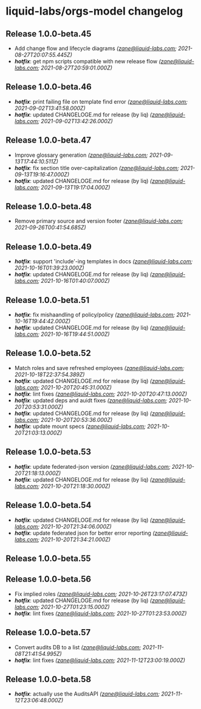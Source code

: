 # liquid-labs/orgs-model changelog


## Release 1.0.0-beta.45
* Add change flow and lifecycle diagrams _(zane@liquid-labs.com; 2021-08-27T20:07:55.445Z)_
* _**hotfix**_: get npm scripts compatible with new release flow _(zane@liquid-labs.com; 2021-08-27T20:59:01.000Z)_

## Release 1.0.0-beta.46
* _**hotfix**_: print failing file on template find error _(zane@liquid-labs.com; 2021-09-02T13:41:58.000Z)_
* _**hotfix**_: updated CHANGELOGE.md for release (by liq) _(zane@liquid-labs.com; 2021-09-02T13:42:26.000Z)_

## Release 1.0.0-beta.47
* Improve glossary generation _(zane@liquid-labs.com; 2021-09-13T17:44:10.511Z)_
* _**hotfix**_: fix section title over-capitalization _(zane@liquid-labs.com; 2021-09-13T19:16:47.000Z)_
* _**hotfix**_: updated CHANGELOGE.md for release (by liq) _(zane@liquid-labs.com; 2021-09-13T19:17:04.000Z)_

## Release 1.0.0-beta.48
* Remove primary source and version footer _(zane@liquid-labs.com; 2021-09-26T00:41:54.685Z)_

## Release 1.0.0-beta.49
* _**hotfix**_: support 'include'-ing templates in docs _(zane@liquid-labs.com; 2021-10-16T01:39:23.000Z)_
* _**hotfix**_: updated CHANGELOGE.md for release (by liq) _(zane@liquid-labs.com; 2021-10-16T01:40:07.000Z)_

## Release 1.0.0-beta.51
* _**hotfix**_: fix mishaandling of policy/policy _(zane@liquid-labs.com; 2021-10-16T19:44:42.000Z)_
* _**hotfix**_: updated CHANGELOGE.md for release (by liq) _(zane@liquid-labs.com; 2021-10-16T19:44:51.000Z)_

## Release 1.0.0-beta.52
* Match roles and save refreshed employees _(zane@liquid-labs.com; 2021-10-18T22:37:54.389Z)_
* _**hotfix**_: updated CHANGELOGE.md for release (by liq) _(zane@liquid-labs.com; 2021-10-20T20:45:31.000Z)_
* _**hotfix**_: lint fixes _(zane@liquid-labs.com; 2021-10-20T20:47:13.000Z)_
* _**hotfix**_: updated deps and auidt fixes _(zane@liquid-labs.com; 2021-10-20T20:53:31.000Z)_
* _**hotfix**_: updated CHANGELOGE.md for release (by liq) _(zane@liquid-labs.com; 2021-10-20T20:53:36.000Z)_
* _**hotfix**_: update mount specs _(zane@liquid-labs.com; 2021-10-20T21:03:13.000Z)_

## Release 1.0.0-beta.53
* _**hotfix**_: update federated-json version _(zane@liquid-labs.com; 2021-10-20T21:18:13.000Z)_
* _**hotfix**_: updated CHANGELOGE.md for release (by liq) _(zane@liquid-labs.com; 2021-10-20T21:18:30.000Z)_

## Release 1.0.0-beta.54
* _**hotfix**_: updated CHANGELOGE.md for release (by liq) _(zane@liquid-labs.com; 2021-10-20T21:34:06.000Z)_
* _**hotfix**_: update federated json for better error reporting _(zane@liquid-labs.com; 2021-10-20T21:34:21.000Z)_

## Release 1.0.0-beta.55

## Release 1.0.0-beta.56
* Fix implied roles _(zane@liquid-labs.com; 2021-10-26T23:17:07.473Z)_
* _**hotfix**_: updated CHANGELOGE.md for release (by liq) _(zane@liquid-labs.com; 2021-10-27T01:23:15.000Z)_
* _**hotfix**_: lint fixes _(zane@liquid-labs.com; 2021-10-27T01:23:53.000Z)_

## Release 1.0.0-beta.57
* Convert audits DB to a list _(zane@liquid-labs.com; 2021-11-08T21:41:54.995Z)_
* _**hotfix**_: lint fixes _(zane@liquid-labs.com; 2021-11-12T23:00:19.000Z)_

## Release 1.0.0-beta.58
* _**hotfix**_: actually use the AuditsAPI _(zane@liquid-labs.com; 2021-11-12T23:06:48.000Z)_
